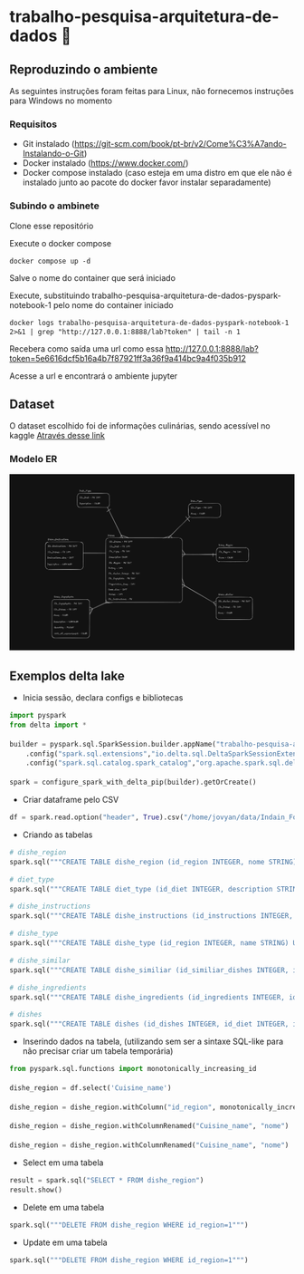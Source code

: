 # trabalho-pesquisa-arquitetura-de-dados :space_invader:

## Reproduzindo o ambiente

As seguintes instruções foram feitas para Linux, não fornecemos instruções para Windows no momento

### Requisitos
 
- Git instalado (https://git-scm.com/book/pt-br/v2/Come%C3%A7ando-Instalando-o-Git)
- Docker instalado (https://www.docker.com/)
- Docker compose instalado (caso esteja em uma distro em que ele não é instalado junto ao pacote do docker favor instalar separadamente)

### Subindo o ambinete

Clone esse repositório 

Execute o docker compose 

```
docker compose up -d
```

Salve o nome do container que será iniciado

Execute, substituindo trabalho-pesquisa-arquitetura-de-dados-pyspark-notebook-1 pelo nome do container iniciado

```
docker logs trabalho-pesquisa-arquitetura-de-dados-pyspark-notebook-1 2>&1 | grep "http://127.0.0.1:8888/lab?token" | tail -n 1
```

Recebera como saída uma url como essa http://127.0.0.1:8888/lab?token=5e6616dcf5b16a4b7f87921ff3a36f9a414bc9a4f035b912

Acesse a url e encontrará o ambiente jupyter

## Dataset

O dataset escolhido foi de informações culinárias, sendo acessível no kaggle 
[Através desse link](https://www.kaggle.com/datasets/samxengineer/indian-food-cuisine-dataset/data)

### Modelo ER

<img src="github/modelo_er.png">


## Exemplos delta lake

- Inicia sessão, declara configs e bibliotecas
  
```python
import pyspark
from delta import *

builder = pyspark.sql.SparkSession.builder.appName("trabalho-pesquisa-arquitetura-de-dados") \
    .config("spark.sql.extensions","io.delta.sql.DeltaSparkSessionExtension") \
    .config("spark.sql.catalog.spark_catalog","org.apache.spark.sql.delta.catalog.DeltaCatalog")

spark = configure_spark_with_delta_pip(builder).getOrCreate()
```

- Criar dataframe pelo CSV

```python
df = spark.read.option("header", True).csv("/home/jovyan/data/Indain_Food_Cuisine_Dataset.csv")
```

- Criando as tabelas 
  
```python
# dishe_region
spark.sql("""CREATE TABLE dishe_region (id_region INTEGER, nome STRING) USING delta LOCATION '/home/jovyan/data/delta/dishe_region'""")
```

```python
# diet_type
spark.sql("""CREATE TABLE diet_type (id_diet INTEGER, description STRING) USING delta LOCATION '/home/jovyan/data/delta/diet_type'""")
```

```python
# dishe_instructions
spark.sql("""CREATE TABLE dishe_instructions (id_instructions INTEGER, id_dishes INTEGER, instructions_seq INTEGER, description STRING) USING delta LOCATION '/home/jovyan/data/delta/dishe_instructions'""")
```

```python
# dishe_type
spark.sql("""CREATE TABLE dishe_type (id_region INTEGER, name STRING) USING delta LOCATION '/home/jovyan/data/delta/dishe_type'""")
```

```python
# dishe_similar
spark.sql("""CREATE TABLE dishe_similiar (id_similiar_dishes INTEGER, id_dishes INTEGER, name STRING) USING delta LOCATION '/home/jovyan/data/delta/dishe_similiar'""")
```

```python
# dishe_ingredients
spark.sql("""CREATE TABLE dishe_ingredients (id_ingredients INTEGER, id_dishes INTEGER, name STRING, description STRING, quantity FLOAT, unit_of_measurement STRING) USING delta LOCATION '/home/jovyan/data/delta/dishe_ingredients'""")
```

```python
# dishes
spark.sql("""CREATE TABLE dishes (id_dishes INTEGER, id_diet INTEGER, id_type INTEGER, description STRING, id_region INTEGER, rating INTEGER, id_similiar_dishes INTEGER, id_ingredients INTEGER, preparation_time INTEGER, cook_time INTEGER, makes INTEGER, id_instructions INTEGER) USING delta LOCATION '/home/jovyan/data/delta/dishes'""")
```

- Inserindo dados na tabela, (utilizando sem ser a sintaxe SQL-like para não precisar criar um tabela temporária)
  
```python
from pyspark.sql.functions import monotonically_increasing_id

dishe_region = df.select('Cuisine_name')

dishe_region = dishe_region.withColumn("id_region", monotonically_increasing_id().cast("int"))

dishe_region = dishe_region.withColumnRenamed("Cuisine_name", "nome")

dishe_region = dishe_region.withColumnRenamed("Cuisine_name", "nome")
```

- Select em uma tabela
  
```python
result = spark.sql("SELECT * FROM dishe_region")
result.show()
```

- Delete em uma tabela
  
```python
spark.sql("""DELETE FROM dishe_region WHERE id_region=1""")
```

- Update em uma tabela

```python
spark.sql("""DELETE FROM dishe_region WHERE id_region=1""")
```
